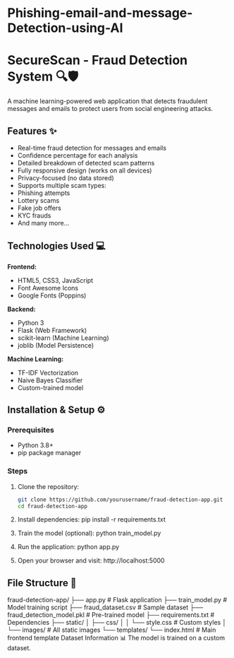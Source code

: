 # Phishing-email-and-message-Detection-using-AI

# SecureScan - Fraud Detection System 🔍🛡️

A machine learning-powered web application that detects fraudulent messages and emails to protect users from social engineering attacks.

## Features ✨

-  Real-time fraud detection for messages and emails
-  Confidence percentage for each analysis
-  Detailed breakdown of detected scam patterns
-  Fully responsive design (works on all devices)
-  Privacy-focused (no data stored)
-  Supports multiple scam types:
  - Phishing attempts
  - Lottery scams
  - Fake job offers
  - KYC frauds
  - And many more...

## Technologies Used 💻

**Frontend:**
- HTML5, CSS3, JavaScript
- Font Awesome Icons
- Google Fonts (Poppins)

**Backend:**
- Python 3
- Flask (Web Framework)
- scikit-learn (Machine Learning)
- joblib (Model Persistence)

**Machine Learning:**
- TF-IDF Vectorization
- Naive Bayes Classifier
- Custom-trained model

## Installation & Setup ⚙️

### Prerequisites
- Python 3.8+
- pip package manager

### Steps
1. Clone the repository:
   ```bash
   git clone https://github.com/yourusername/fraud-detection-app.git
   cd fraud-detection-app
2. Install dependencies:
pip install -r requirements.txt

4. Train the model (optional):
python train_model.py

6. Run the application:
python app.py

8. Open your browser and visit:
http://localhost:5000

## File Structure 📂
fraud-detection-app/
├── app.py                  # Flask application
├── train_model.py          # Model training script
├── fraud_dataset.csv       # Sample dataset
├── fraud_detection_model.pkl  # Pre-trained model
├── requirements.txt        # Dependencies
├── static/
│   ├── css/
│   │   └── style.css       # Custom styles
│   └── images/             # All static images
└── templates/
    └── index.html          # Main frontend template
Dataset Information 📊
The model is trained on a custom dataset.



